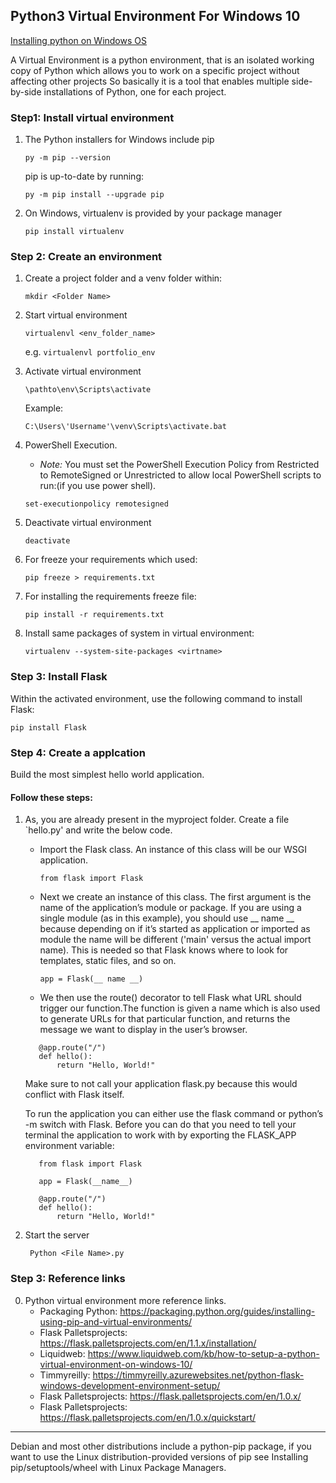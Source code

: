 

## Python3 Virtual Environment For Windows 10

[Installing python on Windows OS](https://www.python.org/downloads/)

A Virtual Environment is a python environment, that is an isolated working copy of Python which allows you to work on a specific project without affecting other projects
So basically it is a tool that enables multiple side-by-side installations of Python, one for each project.


### Step1: Install virtual environment

1. The Python installers for Windows include pip

    `py -m pip --version`

    pip is up-to-date by running:
    
    `py -m pip install --upgrade pip`
    
2. On Windows, virtualenv is provided by your package manager

    `pip install virtualenv`
    
### Step 2: Create an environment

1. Create a project folder and a venv folder within:

    `mkdir <Folder Name>`

2. Start virtual environment

    `virtualenvl <env_folder_name>`

    e.g.
    `virtualenvl portfolio_env`


3. Activate virtual environment

    `\pathto\env\Scripts\activate`

    Example:
    
    `C:\Users\'Username'\venv\Scripts\activate.bat`

4. PowerShell Execution.

    - *Note:* You must set the PowerShell Execution Policy from Restricted to RemoteSigned or Unrestricted to allow local PowerShell scripts to run:(if you use power shell).
    
    `set-executionpolicy remotesigned`

5. Deactivate virtual environment

    `deactivate`


6. For freeze your requirements which used:

    `pip freeze > requirements.txt`


7. For installing  the requirements freeze file:

    `pip install -r requirements.txt`

8. Install same packages of system in virtual environment:

    `virtualenv --system-site-packages <virtname>`

### Step 3: Install Flask
 Within the activated environment, use the following command to install Flask:

    pip install Flask

### Step 4: Create a applcation
Build the most simplest hello world application.

#### Follow these steps:

1. As, you are already present in the myproject folder. Create a file `hello.py' and write the below code.
    * Import the Flask class. An instance of this class will be our WSGI application.
    
        `from flask import Flask`
    
    * Next we create an instance of this class. The first argument is the name of the application’s module or package. If you are using a single module (as in this example), you should use __ name __ because depending on if it’s started as application or imported as module the name will be different ('main' versus the actual import name). This is needed so that Flask knows where to look for templates, static files, and so on.
    
        `app = Flask(__ name __)`
    
    * We then use the route() decorator to tell Flask what URL should trigger our function.The function is given a name which is also used to generate URLs for that particular function, and returns the message we want to display in the user’s browser.
    
     ```
        @app.route("/")
        def hello():
            return "Hello, World!"
     ```
    
    Make sure to not call your application flask.py because this would conflict with Flask itself.
    
    
    To run the application you can either use the flask command or python’s -m switch with Flask. Before you can do that you need to tell your terminal the application to work with by exporting the FLASK_APP environment variable:
    
     ```
        from flask import Flask

        app = Flask(__name__)

        @app.route("/")
        def hello():
            return "Hello, World!"
     ```

2. Start the server

        Python <File Name>.py
    
### Step 3: Reference links

0. Python virtual environment more reference links.
    * Packaging Python: https://packaging.python.org/guides/installing-using-pip-and-virtual-environments/
    * Flask Palletsprojects: https://flask.palletsprojects.com/en/1.1.x/installation/
    * Liquidweb: https://www.liquidweb.com/kb/how-to-setup-a-python-virtual-environment-on-windows-10/
    * Timmyreilly: https://timmyreilly.azurewebsites.net/python-flask-windows-development-environment-setup/
    * Flask Palletsprojects: https://flask.palletsprojects.com/en/1.0.x/
    * Flask Palletsprojects: https://flask.palletsprojects.com/en/1.0.x/quickstart/


---
  
Debian and most other distributions include a python-pip package, if you want to use the Linux distribution-provided versions of pip see Installing pip/setuptools/wheel with Linux Package Managers.
